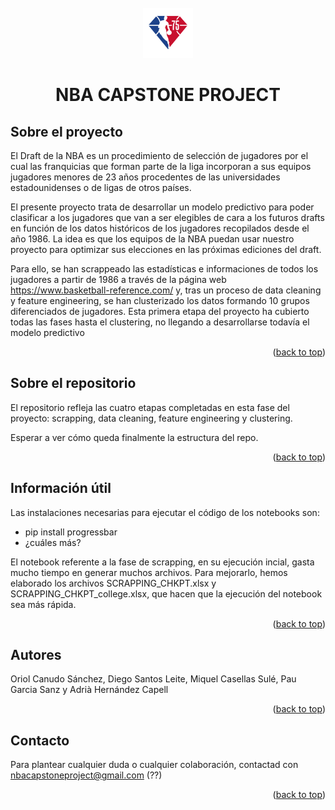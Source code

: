 <div id="top"></div>
<!-- PROJECT LOGO -->
<br />
<div align="center">
  <a href="https://github.com/othneildrew/Best-README-Template">
    <img src="Visualization/Images/75 logo.png" alt="Logo" width="80" height="80">
  </a>
  <h1 align="center">NBA CAPSTONE PROJECT</h1>
</div>

## Sobre el proyecto

El Draft de la NBA es un procedimiento de selección de jugadores por el cual las franquicias que forman parte de la liga incorporan a sus equipos jugadores menores de 23 años procedentes de las universidades estadounidenses o de ligas de otros países. 

El presente proyecto trata de desarrollar un modelo predictivo para poder clasificar a los jugadores que van a ser elegibles de cara a los futuros drafts en función de los datos históricos de los jugadores recopilados desde el año 1986. La idea es que los equipos de la NBA puedan usar nuestro proyecto para optimizar sus elecciones en las próximas ediciones del draft.

Para ello, se han scrappeado las estadísticas e informaciones de todos los jugadores a partir de 1986 a través de la página web https://www.basketball-reference.com/ y, tras un proceso de data cleaning y feature engineering, se han clusterizado los datos formando 10 grupos diferenciados de jugadores. Esta primera etapa del proyecto ha cubierto todas las fases hasta el clustering, no llegando a desarrollarse todavía el modelo predictivo

<p align="right">(<a href="#top">back to top</a>)</p>

## Sobre el repositorio

El repositorio refleja las cuatro etapas completadas en esta fase del proyecto: scrapping, data cleaning, feature engineering y clustering.

Esperar a ver cómo queda finalmente la estructura del repo.

<p align="right">(<a href="#top">back to top</a>)</p>

## Información útil

Las instalaciones necesarias para ejecutar el código de los notebooks son:
- pip install progressbar
- ¿cuáles más?

El notebook referente a la fase de scrapping, en su ejecución incial, gasta mucho tiempo en generar muchos archivos. Para mejorarlo, hemos elaborado los archivos SCRAPPING_CHKPT.xlsx y SCRAPPING_CHKPT_college.xlsx, que hacen que la ejecución del notebook sea más rápida.

<p align="right">(<a href="#top">back to top</a>)</p>

## Autores

Oriol Canudo Sánchez, Diego Santos Leite, Miquel Casellas Sulé, Pau Garcia Sanz y Adrià Hernández Capell

<p align="right">(<a href="#top">back to top</a>)</p>

## Contacto

Para plantear cualquier duda o cualquier colaboración, contactad con nbacapstoneproject@gmail.com (??)

<p align="right">(<a href="#top">back to top</a>)</p>
